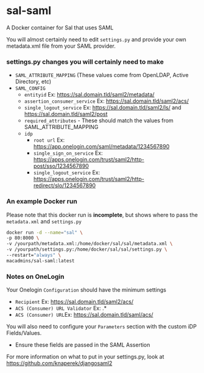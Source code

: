 # sal-saml
A Docker container for Sal that uses SAML

You will almost certainly need to edit `settings.py` and provide your own metadata.xml file from your SAML provider.

### settings.py changes you will certainly need to make
- `SAML_ATTRIBUTE_MAPPING` (These values come from OpenLDAP, Active Directory, etc)
- `SAML_CONFIG`
  - `entityid` Ex: https://sal.domain.tld/saml2/metadata/
  - `assertion_consumer_service` Ex: https://sal.domain.tld/saml2/acs/
  - `single_logout_service` Ex: https://sal.domain.tld/saml2/ls/ and https://sal.domain.tld/saml2/post
  - `required_attributes` - These should match the values from SAML_ATTRIBUTE_MAPPING
  - `idp`
    - `root url` Ex: https://app.onelogin.com/saml/metadata/1234567890
    - `single_sign_on_service` Ex: https://apps.onelogin.com/trust/saml2/http-post/sso/1234567890
    - `single_logout_service` Ex: https://apps.onelogin.com/trust/saml2/http-redirect/slo/1234567890

### An example Docker run

Please note that this docker run is **incomplete**, but shows where to pass the `metadata.xml` and `settings.py`

```bash
docker run -d --name="sal" \
-p 80:8000 \
-v /yourpath/metadata.xml:/home/docker/sal/sal/metadata.xml \
-v /yourpath/settings.py:/home/docker/sal/sal/settings.py \
--restart="always" \
macadmins/sal-saml:latest
```

### Notes on OneLogin
Your Onelogin `Configuration` should have the minimum settings
- `Recipient` Ex: https://sal.domain.tld/saml2/acs/
- `ACS (Consumer) URL Validator` Ex: .*
- `ACS (Consumer) URL`Ex: https://sal.domain.tld/saml/acs/

You will also need to configure your `Parameters` section with the custom iDP Fields/Values.
- Ensure these fields are passed in the SAML Assertion


For more information on what to put in your settings.py, look at https://github.com/knaperek/djangosaml2
